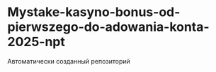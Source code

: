 # Mystake-kasyno-bonus-od-pierwszego-do-adowania-konta-2025-npt
Автоматически созданный репозиторий

